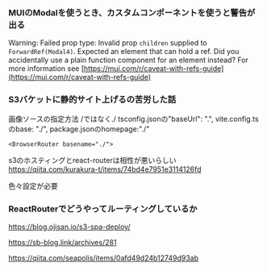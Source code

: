 ### MUIのModalを使うとき、カスタムコンポーネントを使うと警告が出る
Warning: Failed prop type: Invalid prop `children` supplied to `ForwardRef(Modal4)`. Expected an element that can hold a ref. Did you accidentally use a plain function component for an element instead? For more information see [https://mui.com/r/caveat-with-refs-guide](https://mui.com/r/caveat-with-refs-guide)

### S3バケットに静的サイト上げるの苦労した話
画像ソースの指定方法
/ではなく./
tsconfig.jsonの"baseUrl": ".",
vite.config.tsのbase: "./",
package.jsonのhomepage:"./"

```React
<BrowserRouter basename="./">
```
s3のホスティングとreact-routerは相性が悪いらしい
https://qiita.com/kurakura-t/items/74bd4e7951e3114126fd

色々設定が必要
### ReactRouterでどうやってルーティングしているか
https://blog.ojisan.io/s3-spa-deploy/

https://sb-blog.link/archives/281

https://qiita.com/seapolis/items/0afd49d24b12749d93ab
